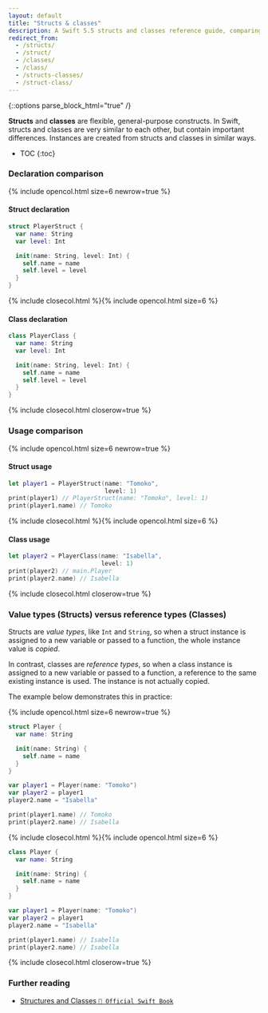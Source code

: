 ```yaml
---
layout: default
title: "Structs & classes"
description: A Swift 5.5 structs and classes reference guide, comparing the two in declaration, usage, and value types vs. reference types.
redirect_from: 
  - /structs/
  - /struct/
  - /classes/
  - /class/
  - /structs-classes/
  - /struct-class/
---
```

{::options parse_block_html="true" /}

**Structs** and **classes** are flexible, general-purpose constructs. In Swift, structs and classes are very similar to each other, but contain important differences. Instances are created from structs and classes in similar ways.

* TOC
{:toc}

### Declaration comparison

{% include opencol.html size=6 newrow=true %}

#### Struct declaration

```swift
struct PlayerStruct {
  var name: String
  var level: Int

  init(name: String, level: Int) {
    self.name = name
    self.level = level
  }
}
```

{% include closecol.html %}{% include opencol.html size=6 %}

#### Class declaration

```swift
class PlayerClass {
  var name: String
  var level: Int

  init(name: String, level: Int) {
    self.name = name
    self.level = level
  }
}
```

{% include closecol.html closerow=true %}

### Usage comparison

{% include opencol.html size=6 newrow=true %}

#### Struct usage

```swift
let player1 = PlayerStruct(name: "Tomoko", 
                           level: 1)
print(player1) // PlayerStruct(name: "Tomoko", level: 1)
print(player1.name) // Tomoko
```

{% include closecol.html %}{% include opencol.html size=6 %}

#### Class usage

```swift
let player2 = PlayerClass(name: "Isabella", 
                          level: 1)
print(player2) // main.Player
print(player2.name) // Isabella
```

{% include closecol.html closerow=true %}

### Value types (Structs) versus reference types (Classes)

Structs are _value types_, like `Int` and `String`, so when a struct instance is assigned to a new variable or passed to a function, the whole instance value is _copied_.

In contrast, classes are _reference types_, so when a class instance is assigned to a new variable or passed to a function, a reference to the same existing instance is used. The instance is not actually copied.

The example below demonstrates this in practice:

{% include opencol.html size=6 newrow=true %}

```swift
struct Player {
  var name: String

  init(name: String) {
    self.name = name
  }
}

var player1 = Player(name: "Tomoko")
var player2 = player1
player2.name = "Isabella"

print(player1.name) // Tomoko
print(player2.name) // Isabella
```

{% include closecol.html %}{% include opencol.html size=6 %}

```swift
class Player {
  var name: String

  init(name: String) {
    self.name = name
  }
}

var player1 = Player(name: "Tomoko")
var player2 = player1
player2.name = "Isabella"

print(player1.name) // Isabella
print(player2.name) // Isabella
```

{% include closecol.html closerow=true %}

### Further reading

* [Structures and Classes `📖 Official Swift Book`](https://docs.swift.org/swift-book/LanguageGuide/ClassesAndStructures.html)
